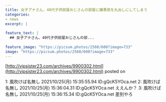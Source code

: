 ```yaml
---
title: 女子アナさん、40代子供部屋おじさんの部屋に嫌悪感を丸出しにしてしまう
categories:
- news
excerpt: |
  
feature_text: |
  ## 女子アナさん、40代子供部屋おじさんの部...
  
feature_image: "https://picsum.photos/2560/600?image=733"
image: "https://picsum.photos/2560/600?image=733"
---
```


[http://vipsister23.com/archives/9900302.html](http://vipsister23.com/archives/9900302.html)
posted on 

<!--more-->

1: 風吹けば名無し 2021/10/25(月) 15:35:55.94 ID:gQcK5YOca.net 2: 風吹けば名無し 2021/10/25(月) 15:36:04.31 ID:gQcK5YOca.net ええんか？ 3: 風吹けば名無し 2021/10/25(月) 15:36:15.34 ID:gQcK5YOca.net 差別やろ
